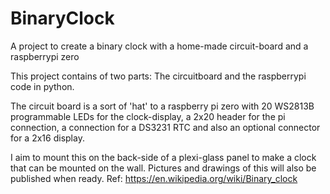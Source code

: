 # BinaryClock
A project to create a binary clock with a home-made circuit-board and a raspberrypi zero

This project contains of two parts:
The circuitboard and the raspberrypi code in python.

The circuit board is a sort of 'hat' to a raspberry pi zero with 20 WS2813B programmable LEDs for the clock-display, a 2x20 header
for the pi connection, a connection for a DS3231 RTC and also an optional connector for a 2x16 display.

I aim to mount this on the back-side of a plexi-glass panel to make a clock that can be mounted on the wall. Pictures and drawings of this 
will also be published when ready.
Ref: https://en.wikipedia.org/wiki/Binary_clock
